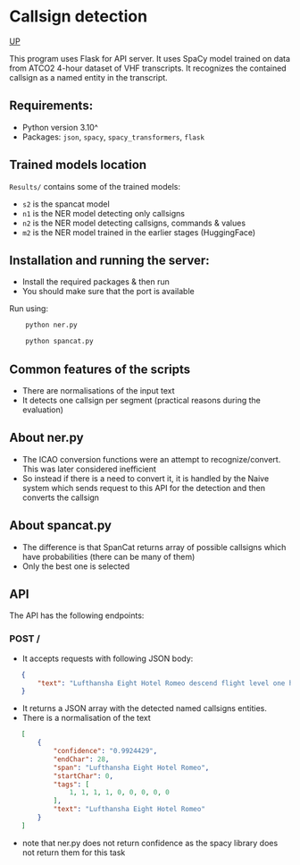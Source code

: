 # Callsign detection
[UP](../README.md)

This program uses Flask for API server.
It uses SpaCy model trained on data from ATCO2 4-hour dataset of VHF transcripts.
It recognizes the contained callsign as a named entity in the transcript. 

## Requirements:
 - Python version 3.10^
 - Packages: `json`, `spacy`, `spacy_transformers`, `flask`

## Trained models location
`Results/` contains some of the trained models:
- `s2` is the spancat model
- `n1` is the NER model detecting only callsigns
- `n2` is the NER model detecting callsigns, commands & values
- `m2` is the NER model trained in the earlier stages (HuggingFace)

## Installation and running the server:
- Install the required packages & then run
- You should make sure that the port is available

Run using:
```sh
    python ner.py
```

```sh
    python spancat.py
```

## Common features of the scripts
- There are normalisations of the input text
- It detects one callsign per segment (practical reasons during the evaluation)

## About ner.py 
- The ICAO conversion functions were an attempt to recognize/convert. This was later considered inefficient
- So instead if there is a need to convert it, it is handled by the Naive system which sends request to this API for the detection and then converts the callsign

## About spancat.py
- The difference is that SpanCat returns array of possible callsigns which have probabilities (there can be many of them)
- Only the best one is selected



## API
The API has the following endpoints:

### POST /
 - It accepts requests with following JSON body:
 ```json
    {
        "text": "Lufthansha Eight Hotel Romeo descend flight level one hundred"
    }
   ```  
 - It returns a JSON array with the detected named callsigns entities.
 - There is a normalisation of the text
 ```json
    [
        {
            "confidence": "0.9924429",
            "endChar": 28,
            "span": "Lufthansha Eight Hotel Romeo",
            "startChar": 0,
            "tags": [
                1, 1, 1, 1, 0, 0, 0, 0, 0
            ],
            "text": "Lufthansha Eight Hotel Romeo"
        }
    ]
   ```

   - note that ner.py does not return confidence as the spacy library does not return them for this task